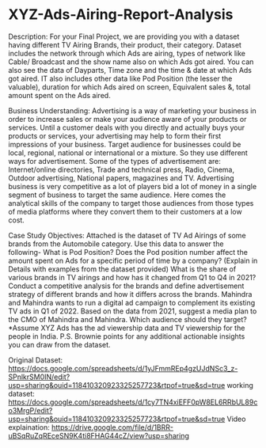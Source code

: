 # XYZ-Ads-Airing-Report-Analysis
Description: 
For your Final Project, we are providing you with a dataset having different TV Airing Brands, their product, their category. Dataset includes the network through which Ads are airing,  types of network like Cable/ Broadcast and the show name also on which Ads got aired. You can also see the data of Dayparts, Time zone and the time & date at which Ads got aired. IT also includes other data like Pod Position (the lesser the valuable), duration for which Ads aired on screen, Equivalent sales &, total amount spent on the Ads aired. 


Business Understanding: 
Advertising is a way of marketing your business in order to increase sales or make your audience aware of your products or services. Until a customer deals with you directly and actually buys your products or services, your advertising may help to form their first impressions of your business. Target audience for businesses could be local, regional, national or international or a mixture. So they use different ways for advertisement. Some of the types of advertisement are: Internet/online directories, Trade and technical press, Radio, Cinema, Outdoor advertising, National papers, magazines and TV. Advertising business is very competitive as a lot of players bid a lot of money in a single segment of business to target the same audience. Here comes the analytical skills of the company to target those audiences from those types of media platforms where they convert them to their customers at a low cost. 

Case Study Objectives: 
Attached is the dataset of TV Ad Airings of some brands from the Automobile category. Use this data to answer the following- 
What is Pod Position? Does the Pod position number affect the amount spent on Ads for a specific period of time by a company? (Explain in Details with examples from the dataset provided)
What is the share of various brands in TV airings and how has it changed from Q1 to Q4 in 2021?
Conduct a competitive analysis for the brands and define advertisement strategy of different brands and how it differs across the brands. 
Mahindra and Mahindra wants to run a digital ad campaign to complement its existing TV ads in Q1 of 2022. Based on the data from 2021, suggest a media plan to the CMO of Mahindra and Mahindra. Which audience should they target? *Assume XYZ Ads has the ad viewership data and TV viewership for the people in India. 
P.S. Brownie points for any additional actionable insights you can draw from the dataset. 

Original Dataset: https://docs.google.com/spreadsheets/d/1yJFmmREp4gzUJdNSc3_z-SPnlkrSM0IN/edit?usp=sharing&ouid=118410320923325257723&rtpof=true&sd=true
working dataset: https://docs.google.com/spreadsheets/d/1cy7TN4xiEFF0pW8EL6RRbUL89co3MrgP/edit?usp=sharing&ouid=118410320923325257723&rtpof=true&sd=true
Video explaination: https://drive.google.com/file/d/1BRR-uBSqRuZqREceSN9K4ti8FHAG44cZ/view?usp=sharing


